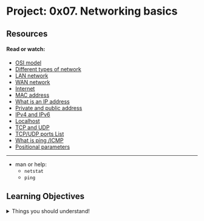# Project: 0x07. Networking basics 

## Resources

#### Read or watch:

* [OSI model](https://en.wikipedia.org/wiki/OSI_model)
* [Different types of network](https://www.lifewire.com/lans-wans-and-other-area-networks-817376)
* [LAN network](https://en.wikipedia.org/wiki/Local_area_network)
* [WAN network](https://en.wikipedia.org/wiki/Wide_area_network)
* [Internet](https://en.wikipedia.org/wiki/Internet)
* [MAC address](https://whatismyipaddress.com/mac-address)
* [What is an IP address](https://www.bleepingcomputer.com/tutorials/ip-addresses-explained/)
* [Private and public address](https://www.iplocation.net/public-vs-private-ip-address)
* [IPv4 and IPv6](https://www.webopedia.com/insights/ipv6-ipv4-difference/)
* [Localhost](https://en.wikipedia.org/wiki/Localhost)
* [TCP and UDP](https://www.howtogeek.com/190014/htg-explains-what-is-the-difference-between-tcp-and-udp/)
* [TCP/UDP ports List](https://en.wikipedia.org/wiki/List_of_TCP_and_UDP_port_numbers)
* [What is ping /ICMP](https://en.wikipedia.org/wiki/Ping_%28networking_utility%29)
* [Positional parameters](https://www.adminschoice.com/bash-positional-parameters)

---
* man or help:
	- `netstat`
	- `ping`

## Learning Objectives
<details>
<summary>Things you should understand!</summary>
<br>
-OSI Model<br>
What it is<br>
How many layers it has<br>
How it is organized<br>
-What is a LAN?<br>
Typical usage<br>
Typical geographical size<br>
-What is a WAN<br>
Typical usage<br>
Typical geographical size<br>
-What is the Internet?<br>
What is an IP address<br>
What are the 2 types of IP address<br>
What is localhost<br>
What is a subnet<br>
Why IPv6 was created<br>
-TCP/UDP<br>
What are the 2 mainly used data transfer protocols for IP (transfer level on the OSI schema)<br>
What is the main difference between TCP and UDP<br>
What is a port<br>
Memorize SSH, HTTP and HTTPS port numbers<br>
What tool/protocol is often used to check if a device is connected to a network<br>


